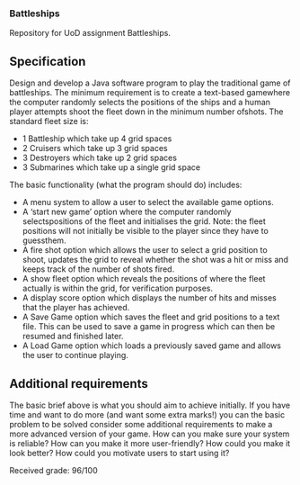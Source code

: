 ### Battleships
Repository for UoD assignment Battleships.

## Specification
Design and develop a Java software program to play the traditional game of  battleships.  The  minimum  requirement  is  to  create  a  text-based gamewhere  the  computer  randomly  selects  the  positions  of  the  ships  and  a human  player  attempts  shoot  the  fleet  down  in  the  minimum  number  ofshots. The standard fleet size is:
-    1 Battleship which take up 4 grid spaces
-    2 Cruisers which take up 3 grid spaces
-    3 Destroyers which take up 2 grid spaces
-    3 Submarines which take up a single grid space

The basic functionality (what the program should do) includes:
-    A menu system to allow a user to select the available game options.
-    A ‘start new game’ option where the computer randomly selectspositions of the fleet and initialises the grid. Note: the fleet positions will not initially be visible to the player since they have to guessthem. 
-    A fire shot option which allows the user to select a grid position to shoot, updates the grid to reveal whether the shot was a hit or miss and keeps track of the number of shots fired.
- A show fleet option which reveals the positions of where the fleet actually is within the grid, for verification purposes.
-    A display score option which displays the number of hits and misses that the player has achieved.
-    A Save Game option which saves the fleet and grid positions to a text file. This can be used to save a game in progress which can then be resumed and finished later. 
-    A Load Game option which loads a previously saved game and allows the user to continue playing.

## Additional requirements 
The  basic  brief  above  is  what  you  should  aim  to  achieve  initially.  If  you  have  time  and  want  to  do  more  (and  want  some  extra  marks!)  you  can  the basic problem to be solved consider some additional requirements to make a more advanced version of your game. How  can  you  make  sure  your  system  is  reliable?  How  can  you  make  it  more  user-friendly?  How  could  you  make  it  look  better?  How  could  you motivate users to start using it?

Received grade: 96/100
